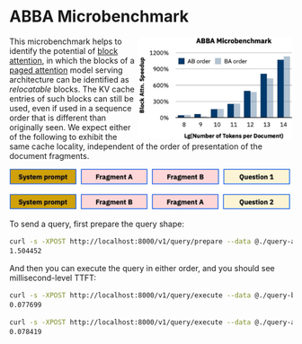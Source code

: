 # ABBA Microbenchmark

<img align="right" src="/benchmarks/abba/abba-chart.svg" width=275>

This microbenchmark helps to identify the potential of [block
attention](https://arxiv.org/pdf/2409), in which the blocks of a
[paged attention](https://arxiv.org/abs/2309.06180) model serving
architecture can be identified as *relocatable* blocks. The KV cache
entries of such blocks can still be used, even if used in a sequence
order that is different than originally seen. We expect either of the
following to exhibit the same cache locality, independent of the order
of presentation of the document fragments.

<img src="./abba-diagram.svg" width=500>

To send a query, first prepare the query shape:

```bash
curl -s -XPOST http://localhost:8000/v1/query/prepare --data @./query-ab.json -o /dev/null -w "%{time_total}\n"
1.504452
```

And then you can execute the query in either order, and you should see millisecond-level TTFT:

```bash
curl -s -XPOST http://localhost:8000/v1/query/execute --data @./query-ba.json -o /dev/null -w "%{time_total}\n"
0.077699
```

```bash
curl -s -XPOST http://localhost:8000/v1/query/execute --data @./query-ab.json -o /dev/null -w "%{time_total}\n"
0.078419
```
